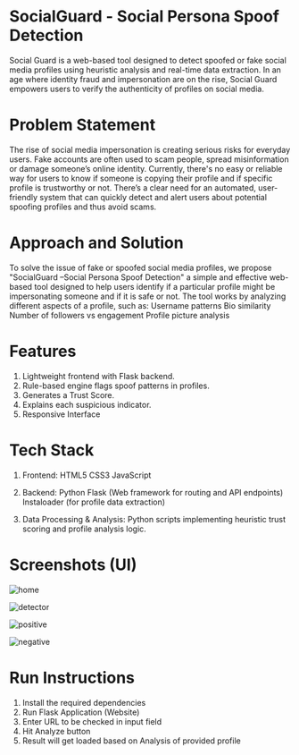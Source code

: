 # SocialGuard - Social Persona Spoof Detection
Social Guard is a web-based tool designed to detect spoofed or fake social media profiles using heuristic analysis and real-time data extraction. In an age where identity fraud and impersonation are on the rise, Social Guard empowers users to verify the authenticity of profiles on social media.

# Problem Statement 
The rise of social media impersonation is creating serious risks for everyday users. Fake accounts are often used to scam people, spread misinformation or damage someone’s online identity.
Currently, there's no easy or reliable way for users to know if someone is copying their profile and if specific profile is trustworthy or not.
There’s a clear need for an automated, user-friendly system that can quickly detect and alert users about potential spoofing profiles and thus avoid scams.

# Approach and Solution
To solve the issue of fake or spoofed social media profiles, we propose "SocialGuard –Social Persona Spoof Detection" a simple and effective web-based tool designed to help users identify if a particular profile might be impersonating someone and if it is safe or not.
The tool works by analyzing different aspects of a profile, such as:
Username patterns
Bio similarity
Number of followers vs engagement
Profile picture analysis 

# Features
1. Lightweight frontend with Flask backend.
2. Rule-based engine flags spoof patterns in profiles.
3. Generates a Trust Score.
4. Explains each suspicious indicator.
5. Responsive Interface

# Tech Stack
1. Frontend:
HTML5
CSS3 
JavaScript

2. Backend:
Python Flask (Web framework for routing and API endpoints)
Instaloader (for profile data extraction)

3. Data Processing & Analysis:
Python scripts implementing heuristic trust scoring and profile analysis logic.

# Screenshots (UI)

![home](https://github.com/user-attachments/assets/c9c870cf-e93d-4974-b8d4-4a19965fa114)

![detector](https://github.com/user-attachments/assets/6c1952cc-0ca1-4ce9-a964-e2300831cfd7)

![positive](https://github.com/user-attachments/assets/6a95d369-c8ff-400e-a994-9104928bb31c)

![negative](https://github.com/user-attachments/assets/14d89367-b21d-4047-bc32-93641da00a2e)

# Run Instructions
1. Install the required dependencies
2. Run Flask Application (Website)
3. Enter URL to be checked in input field
4. Hit Analyze button
5. Result will get loaded based on Analysis of provided profile
